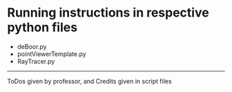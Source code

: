 # Running instructions in respective python files

- deBoor.py
- pointViewerTemplate.py
- RayTracer.py

--- 

ToDos given by professor, and Credits given in script files
